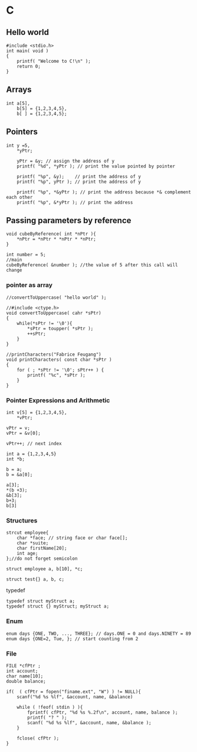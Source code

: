 # C

## Hello world

    #include <stdio.h>
    int main( void )
    {
        printf( "Welcome to C!\n" );
        return 0; 
    }

## Arrays

    int a[5],
        b[5] = {1,2,3,4,5},  
        b[ ] = {1,2,3,4,5};

## Pointers

    int y =5,
        *yPtr;

        yPtr = &y; // assign the address of y
        printf( "%d", *yPtr ); // print the value pointed by pointer

        printf( "%p", &y);    // print the address of y
        printf( "%p", yPtr ); // print the address of y

        printf( "%p", *&yPtr ); // print the address because *& complement each other
        printf( "%p", &*yPtr ); // print the address 

## Passing parameters by reference

    void cubeByReference( int *nPtr ){
        *nPtr = *nPtr * *nPtr * *nPtr;
    }
    
    int number = 5;
    //main
    cubeByReference( &number ); //the value of 5 after this call will change

### pointer as array

    //convertToUppercase( "hello world" );

    //#include <ctype.h>
    void convertToUppercase( cahr *sPtr)
    {
        while(*sPtr != '\0'){
            *sPtr = toupper( *sPtr );
            ++sPtr;
        }
    }

    //printCharacters("Fabrice Feugang")
    void printCharacters( const char *sPtr )
    {
        for ( ; *sPtr != '\0'; sPtr++ ) {
            printf( "%c", *sPtr );
        }
    }

### Pointer Expressions and Arithmetic

    int v[5] = {1,2,3,4,5},
        *vPtr;

    vPtr = v;
    vPtr = &v[0];

    vPtr++; // next index

    int a = {1,2,3,4,5}
    int *b;

    b = a; 
    b = &a[0];

    a[3];
    *(b +3);
    &b[3];
    b+3;
    b[3]

### Structures

    strcut employee{
        char *face; // string face or char face[];   
        char *suite;
        char firstName[20];
        int age;  
    };//do not forget semicolon

    struct employee a, b[10], *c;

    struct test{} a, b, c;

typedef

    typedef struct myStruct a;
    typedef struct {} myStruct; myStruct a;

### Enum

    enum days {ONE, TWO, ..., THREE}; // days.ONE = 0 and days.NINETY = 89
    enum days {ONE=2, Tue, }; // start counting from 2

### File

    FILE *cfPtr ;
    int account;
    char name[10];
    double balance;

    if(  ( cfPtr = fopen("finame.ext", "W") ) != NULL){
        scanf("%d %s %lf", &account, name, &balance)

        while ( !feof( stdin ) ){
            fprintf( cfPtr, "%d %s %.2f\n", account, name, balance );
            printf( "? " );
            scanf( "%d %s %lf", &account, name, &balance );
        }

        fclose( cfPtr );
    }
